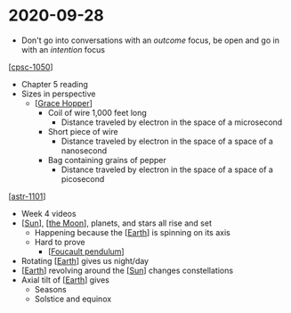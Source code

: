# 2020-09-28

- Don't go into conversations with an _outcome_ focus, be open and go in with an _intention_ focus

[[cpsc-1050]]

- Chapter 5 reading
- Sizes in perspective
  - [[Grace Hopper]]
    - Coil of wire 1,000 feet long
      - Distance traveled by electron in the space of a microsecond
    - Short piece of wire
      - Distance traveled by electron in the space of a space of a nanosecond
    - Bag containing grains of pepper
      - Distance traveled by electron in the space of a space of a picosecond

[[astr-1101]]

- Week 4 videos
- [[Sun]], [[the Moon]], planets, and stars all rise and set
  - Happening because the [[Earth]] is spinning on its axis
  - Hard to prove
    - [[Foucault pendulum]]
- Rotating [[Earth]] gives us night/day
- [[Earth]] revolving around the [[Sun]] changes constellations
- Axial tilt of [[Earth]] gives
  - Seasons
  - Solstice and equinox

[//begin]: # "Autogenerated link references for markdown compatibility"
[cpsc-1050]: cpsc-1050 "CPSC 1050 - Introduction to Computer Science"
[Grace Hopper]: grace-hopper "Grace Murray Hopper"
[astr-1101]: astr-1101 "ASTR 1101 - Intro to the Solar System"
[Sun]: sun "Sun"
[the Moon]: the-moon "The Moon"
[Earth]: earth "Earth 🜨"
[Foucault pendulum]: foucault-pendulum "Foucault Pendulum"
[//end]: # "Autogenerated link references"